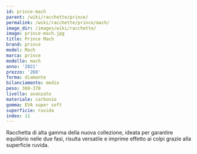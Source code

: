 ```yaml
---
id: prince-mach
parent: /wiki/racchette/prince/
permalink: /wiki/racchette/prince/mach/
image_dir: /images/wiki/racchette/
image: prince-mach.jpg
title: Prince Mach
brand: prince
model: Mach
marca: prince
modello: mach
anno: '2021'
prezzo: '260'
forma: diamante
bilanciamento: medio
peso: 360-370
livello: avanzato
materiale: carbonio
gomma: EVA super soft
superficie: ruvida
index: 11
---
```

Racchetta di alta gamma della nuova collezione, ideata per garantire equilibrio nelle due fasi, risulta versatile e imprime effetto ai colpi grazie alla superficie ruvida.